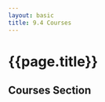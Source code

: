 ```yaml
---
layout: basic
title: 9.4 Courses
---
```


<link rel="stylesheet" href="{{site.baseurl}}/chapter09/css/dashboard.css">

<script src="{{site.baseurl}}/chapter09/js/dashboard.js"></script>
<script src="{{site.baseurl}}/chapter09/js/gendata.js"></script>
<script src="{{site.baseurl}}/chapter09/js/gendata.js"></script>

<h1 class="section-title">{{page.title}}</h1>

<h2 class="section-subtitle">Courses Section</h2>

<div class="col-md-6" id='courses-section'>
    <table class="table"><thead></thead><tbody></tbody></table>
</div>

<script>
    var thead = d3.select('#courses-section').select('thead'),
        tbody = d3.select('#courses-section').select('tbody');

    // Table Head
    var trHead = thead.append('tr');
    trHead.selectAll('th')
        .data(['Course', 'Average Assessment Scores', 'Avgerage Score', ''])
        .enter()
        .append('th')
        .html(function(d) { return d; });

    var tr = tbody.selectAll('tr')
            .data(classData.classes)
            .enter()
            .append('tr');

    // Course Name
    tr.append('td')
        .html(function(d) { console.log(d); return d.name; });

    // Average Scores
    var scores = dashboard.chart.scoreChart()
        .height(30)
        .from(classData.from)
        .to(classData.to);

    tr.append('td').selectAll('div')
        .data(function(d) { console.log(d); return [d.avgScores]; })
        .enter()
        .append('div')
        .call(scores);

    var bullet = dashboard.chart.bulletChart()
        .height(30)
        .width(200)
        .levels([25, 75, 100]);

    tr.append('td').selectAll('div')
        .data(function(d) { return [d.avgScore]; })
        .enter()
        .append('div')
        .call(bullet);
</script>